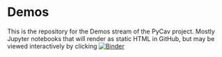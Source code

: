 # Demos

This is the repository for the Demos stream of the PyCav project. Mostly Jupyter notebooks that will render as static HTML in GitHub, but may be viewed interactively by clicking [![Binder](http://mybinder.org/badge.svg)](http://mybinder.org/repo/PyCav/Demos)
